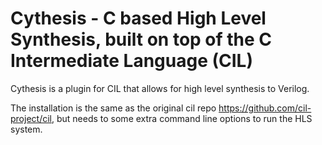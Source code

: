 Cythesis - C based High Level Synthesis, built on top of the C Intermediate Language (CIL)
============================

Cythesis is a plugin for CIL that allows for high level synthesis to Verilog.

The installation is the same as the original cil repo https://github.com/cil-project/cil, but needs to some extra command line options to run the HLS system.
